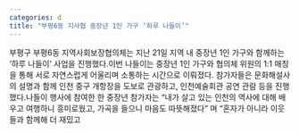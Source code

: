 ```yaml
---
categories: d
title: "부평6동 지사협 중장년 1인 가구 ‘하루 나들이’"
---
```

부평구 부평6동 지역사회보장협의체는 지난 21일 지역 내 중장년 1인 가구와 함께하는 ‘하루 나들이’ 사업을 진행했다.이번 나들이는 중장년 1인 가구와 협의체 위원의 1:1 매칭을 통해 서로 자연스럽게 어울리며 소통하는 시간으로 이뤄졌다. 참가자들은 문화해설사의 설명과 함께 인천 중구 개항장을 도보로 관광하고, 인천예술회관 공연 관람 등을 진행했다.나들이 행사에 참여한 한 중장년 참가자는 “내가 살고 있는 인천의 역사에 대해 배우고 여행하니 흥미로웠고, 가곡을 들으니 마음도 따뜻해졌다” 며 “혼자가 아니라 이웃들과 함께해 더 재밌고
